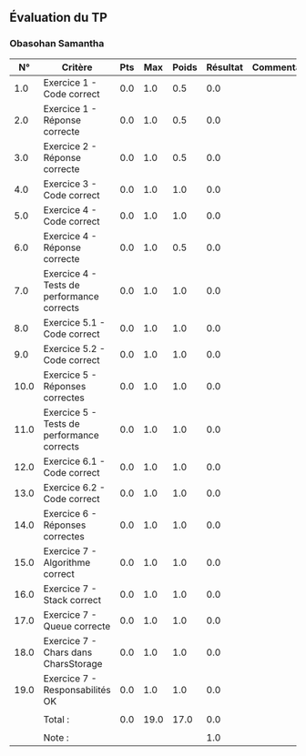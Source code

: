 ## Évaluation du TP ### Obasohan Samantha| N° | Critère | Pts | Max | Poids | Résultat | Commentaires ||----|---------|--------|-----|------|-------|--------------|| 1.0 | Exercice 1 - Code correct | 0.0 | 1.0 | 0.5 | 0.0 |  | | 2.0 | Exercice 1 - Réponse correcte | 0.0 | 1.0 | 0.5 | 0.0 |  | | 3.0 | Exercice 2 - Réponse correcte | 0.0 | 1.0 | 0.5 | 0.0 |  | | 4.0 | Exercice 3 - Code correct | 0.0 | 1.0 | 1.0 | 0.0 |  | | 5.0 | Exercice 4 - Code correct | 0.0 | 1.0 | 1.0 | 0.0 |  | | 6.0 | Exercice 4 - Réponse correcte | 0.0 | 1.0 | 0.5 | 0.0 |  | | 7.0 | Exercice 4 - Tests de performance corrects | 0.0 | 1.0 | 1.0 | 0.0 |  | | 8.0 | Exercice 5.1 - Code correct | 0.0 | 1.0 | 1.0 | 0.0 |  | | 9.0 | Exercice 5.2 - Code correct | 0.0 | 1.0 | 1.0 | 0.0 |  | | 10.0 | Exercice 5 - Réponses correctes | 0.0 | 1.0 | 1.0 | 0.0 |  | | 11.0 | Exercice 5 - Tests de performance corrects | 0.0 | 1.0 | 1.0 | 0.0 |  | | 12.0 | Exercice 6.1 - Code correct | 0.0 | 1.0 | 1.0 | 0.0 |  | | 13.0 | Exercice 6.2 - Code correct | 0.0 | 1.0 | 1.0 | 0.0 |  | | 14.0 | Exercice 6 - Réponses correctes | 0.0 | 1.0 | 1.0 | 0.0 |  | | 15.0 | Exercice 7 - Algorithme correct | 0.0 | 1.0 | 1.0 | 0.0 |  | | 16.0 | Exercice 7 - Stack correct | 0.0 | 1.0 | 1.0 | 0.0 |  | | 17.0 | Exercice 7 - Queue correcte | 0.0 | 1.0 | 1.0 | 0.0 |  | | 18.0 | Exercice 7 - Chars dans CharsStorage | 0.0 | 1.0 | 1.0 | 0.0 |  | | 19.0 | Exercice 7 - Responsabilités OK | 0.0 | 1.0 | 1.0 | 0.0 |  | |  |  |  |  |  |  |  | |  | Total : | 0.0 | 19.0 | 17.0 | 0.0 |  | |  |  |  |  |  |  |  | |  | Note : |  |  |  | 1.0 |  | 